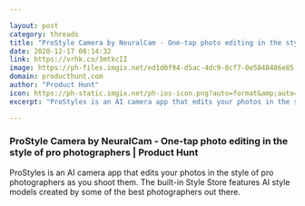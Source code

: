 ```yaml
---

layout: post
category: threads
title: "ProStyle Camera by NeuralCam - One-tap photo editing in the style of pro photographers"
date: 2020-12-17 08:14:32
link: https://vrhk.co/3mtkcII
image: https://ph-files.imgix.net/ed1d0f94-d5ac-4dc9-8cf7-0e5848486e85.png?auto=format&fit=crop&frame=1&h=512&w=1024
domain: producthunt.com
author: "Product Hunt"
icon: https://ph-static.imgix.net/ph-ios-icon.png?auto=format&amp;auto=compress
excerpt: "ProStyles is an AI camera app that edits your photos in the style of pro photographers as you shoot them. The built-in Style Store features AI style models created by some of the best photographers out there."

---
```


### ProStyle Camera by NeuralCam - One-tap photo editing in the style of pro photographers | Product Hunt

ProStyles is an AI camera app that edits your photos in the style of pro photographers as you shoot them. The built-in Style Store features AI style models created by some of the best photographers out there.